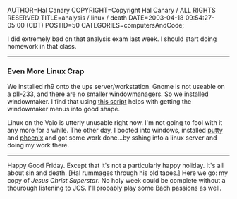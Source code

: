 AUTHOR=Hal Canary
COPYRIGHT=Copyright Hal Canary / ALL RIGHTS RESERVED
TITLE=analysis / linux / death
DATE=2003-04-18 09:54:27-05:00 (CDT)
POSTID=50
CATEGORIES=computersAndCode;

I did extremely bad on that analysis exam last week. I should start doing homework in that class.

* * *

### Even More Linux Crap

We installed rh9 onto the ups server/workstation. Gnome is not useable on a pII-233, and there are no smaller windowmanagers. So we installed windowmaker. I find that using [this script](http://freshmeat.net/projects/wmbuildmenu/) helps with getting the windowmaker menus into good shape.

Linux on the Vaio is utterly unusable right now. I'm not going to fool with it any more for a while. The other day, I booted into windows, installed [putty](http://www.chiark.greenend.org.uk/~sgtatham/putty/) and [phoenix](http://mozilla.org/projects/phoenix/) and got some work done...by sshing into a linux server and doing my work there.

* * *

Happy Good Friday. Except that it's not a particularly happy holiday. It's all about sin and death. \[Hal rummages through his old tapes.\] Here we go: my copy of _Jesus Christ Superstar_. No holy week could be complete without a thourough listening to JCS. I'll probably play some Bach passions as well.
